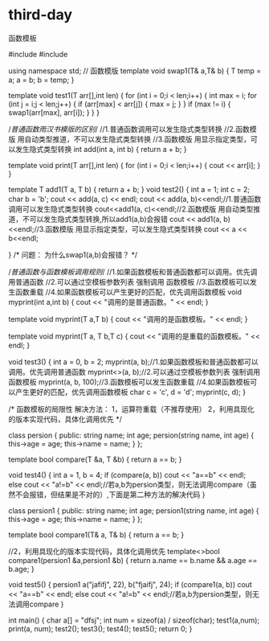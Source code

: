 # third-day
函数模板

#include <iostream>
#include <string>

using namespace std;
//                         函数模版
template<class T>
void swap1(T& a,T& b)
{
    T temp = a;
    a = b;
    b = temp;
}

template<class T>
void test1(T arr[],int len)
{
    for (int i = 0;i < len;i++)
    {
        int max = i;
        for (int j = i;j < len;j++)
        {
            if (arr[max] < arr[j])
            {
                max = j;
            }
        }
        if (max != i)
        {
            swap1(arr[max], arr[i]);
        }
    }
}

/*普通函数雨汉书模版的区别*/
//1.普通函数调用可以发生隐式类型转换
//2.函数模版 用自动类型推道，不可以发生隐式类型转换
//3.函数模版 用显示指定类型，可以发生隐式类型转换
int add(int a, int b)
{
    return a + b;
}

template<class T>
void print(T arr[],int len)
{
    for (int i = 0;i < len;i++)
    {
        cout << arr[i];
    }
}

template<class T>
T add1(T a, T b)
{
    return a + b;
}
void test2()
{
    int a = 1;
    int c = 2;
    char b = 'b';
    cout << add(a, c) << endl;
    cout << add(a, b)<<endl;//1.普通函数调用可以发生隐式类型转换
    cout<<add1(a, c)<<endl;//2.函数模版 用自动类型推道，不可以发生隐式类型转换,所以add1(a,b)会报错
    cout << add1<int>(a, b)<<endl;//3.函数模版 用显示指定类型，可以发生隐式类型转换
    cout << a << b<<endl;

}
/*
问题：
为什么swap1<int>(a,b)会报错？
*/

/*普通函数与函数模板调用规则*/
//1.如果函数模板和普通函数都可以调用。优先调用普通函数
//2.可以通过空模板参数列表 强制调用 函数模板
//3.函数模板可以发生函数重载
//4.如果函数模板可以产生更好的匹配，优先调用函数模板
void myprint(int a,int b)
{
    cout << "调用的是普通函数。" << endl;
}

template<class T>
void myprint(T a,T b)
{
    cout << "调用的是函数模板。" << endl;
}

template<class T>
void myprint(T a, T b,T c)
{
    cout << "调用的是重载的函数模板。" << endl;
}

void test3()
{
    int a = 0, b = 2;
    myprint(a, b);//1.如果函数模板和普通函数都可以调用。优先调用普通函数
    myprint<>(a, b);//2.可以通过空模板参数列表 强制调用 函数模板
    myprint(a, b, 100);//3.函数模板可以发生函数重载
    //4.如果函数模板可以产生更好的匹配，优先调用函数模板
    char c = 'c', d = 'd';
    myprint(c, d);
}

/*
函数模板的局限性
解决方法：
1，运算符重载（不推荐使用）
2，利用具现化的版本实现代码，具体化调用优先
*/

class persion {
public:
    string name;
    int age;
    persion(string name, int age)
    {
        this->age = age;
        this->name = name;
    }
};

template<class T>
bool compare(T &a, T &b)
{
    return a == b;
}

void test4()
{
    int a = 1, b = 4;
    if (compare(a, b))
        cout << "a==b" << endl;
    else
        cout << "a!=b" << endl;//若a,b为persion类型，则无法调用compare（虽然不会报错，但结果是不对的）,下面是第二种方法的解决代码
}

class persion1 {
public:
    string name;
    int age;
    persion1(string name, int age)
    {
        this->age = age;
        this->name = name;
    }
};

template<class T>
bool compare1(T& a, T& b)
{
    return a == b;
}

//2，利用具现化的版本实现代码，具体化调用优先
template<>bool compare1(persion1 &a,persion1 &b)
{
    return a.name == b.name && a.age == b.age;
}

void test5()
{
    persion1 a("jafifj", 22), b("fjaifj", 24);
    if (compare1(a, b))
        cout << "a==b" << endl;
    else
        cout << "a!=b" << endl;//若a,b为persion类型，则无法调用compare
}

int main()
{
    char a[] = "dfsj";
    int num = sizeof(a) / sizeof(char);
    test1(a,num);
    print(a, num);
    test2();
    test3();
    test4();
    test5();
    return 0;
}


